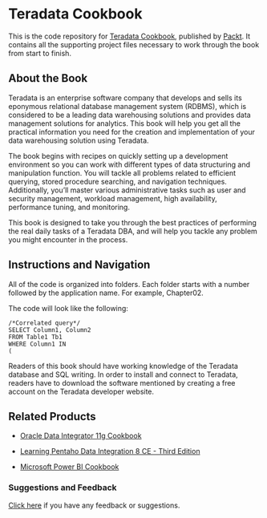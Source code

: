# Teradata Cookbook
This is the code repository for [Teradata Cookbook](https://www.packtpub.com/big-data-and-business-intelligence/teradata-cookbook?utm_source=github&utm_medium=repository&utm_campaign=9781787280786), published by [Packt](https://www.packtpub.com/?utm_source=github). It contains all the supporting project files necessary to work through the book from start to finish.
## About the Book
Teradata is an enterprise software company that develops and sells its eponymous relational database management system (RDBMS), which is considered to be a leading data warehousing solutions and provides data management solutions for analytics. This book will help you get all the practical information you need for the creation and implementation of your data warehousing solution using Teradata.

The book begins with recipes on quickly setting up a development environment so you can work with different types of data structuring and manipulation function. You will tackle all problems related to efficient querying, stored procedure searching, and navigation techniques. Additionally, you’ll master various administrative tasks such as user and security management, workload management, high availability, performance tuning, and monitoring.

This book is designed to take you through the best practices of performing the real daily tasks of a Teradata DBA, and will help you tackle any problem you might encounter in the process.

## Instructions and Navigation
All of the code is organized into folders. Each folder starts with a number followed by the application name. For example, Chapter02.



The code will look like the following:
```
/*Correlated query*/
SELECT Column1, Column2
FROM Table1 Tb1
WHERE Column1 IN
(
```

Readers of this book should have working knowledge of the Teradata database and SQL writing.
In order to install and connect to Teradata, readers have to download the software mentioned by creating a free account on the Teradata developer website.

## Related Products
* [Oracle Data Integrator 11g Cookbook](https://www.packtpub.com/big-data-and-business-intelligence/oracle-data-integrator-11g-cookbook?utm_source=github&utm_medium=repository&utm_campaign=9781849681742)

* [Learning Pentaho Data Integration 8 CE - Third Edition](https://www.packtpub.com/big-data-and-business-intelligence/learning-pentaho-data-integration-8-ce?utm_source=github&utm_medium=repository&utm_campaign=9781788292436)

* [Microsoft Power BI Cookbook](https://www.packtpub.com/big-data-and-business-intelligence/microsoft-power-bi-cookbook?utm_source=github&utm_medium=repository&utm_campaign=9781788290142)

### Suggestions and Feedback
[Click here](https://docs.google.com/forms/d/e/1FAIpQLSe5qwunkGf6PUvzPirPDtuy1Du5Rlzew23UBp2S-P3wB-GcwQ/viewform) if you have any feedback or suggestions.
